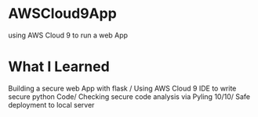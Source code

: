 # AWSCloud9App
using AWS Cloud 9 to run a web App
# What I Learned
Building a secure web App with flask /
Using AWS Cloud 9 IDE to write secure python Code/
Checking secure code analysis via Pyling 10/10/
Safe deployment to local server

